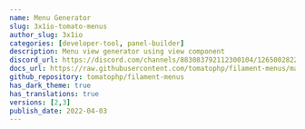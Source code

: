 ```yaml
---
name: Menu Generator
slug: 3x1io-tomato-menus
author_slug: 3x1io
categories: [developer-tool, panel-builder]
description: Menu view generator using view component
discord_url: https://discord.com/channels/883083792112300104/1265002822605344871
docs_url: https://raw.githubusercontent.com/tomatophp/filament-menus/master/README.md
github_repository: tomatophp/filament-menus
has_dark_theme: true
has_translations: true
versions: [2,3]
publish_date: 2022-04-03
---
```

